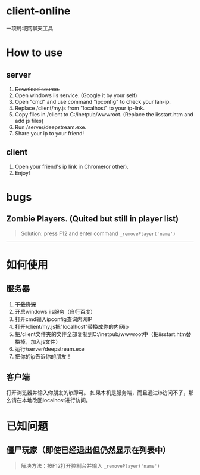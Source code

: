 # client-online
一项局域网聊天工具

# How to use

## server
1. ~~Download source.~~
2. Open windows iis service. (Google it by your self)
6. Open "cmd" and use command "ipconfig" to check your lan-ip.
8. Replace /client/my.js from "localhost" to your ip-link.
3. Copy files in /client to C:/inetpub/wwwroot. (Replace the iisstart.htm and add js files)
4. Run /server/deepstream.exe.
7. Share your ip to your friend!

## client
1. Open your friend's ip link in Chrome(or other).
2. Enjoy!

# bugs

## Zombie Players. (Quited but still in player list)
> Solution: press F12 and enter command `_removePlayer('name')`

------------------

# 如何使用

## 服务器
1. ~~下载资源~~
2. 开启windows iis服务（自行百度）
3. 打开cmd输入ipconfig查询内网IP
4. 打开/client/my.js把"localhost"替换成你的内网ip
5. 把/client文件夹的文件全部复制到C:/inetpub/wwwroot中（把iisstart.htm替换掉，加入js文件）
6. 运行/server/deepstream.exe
7. 把你的ip告诉你的朋友！

## 客户端
打开浏览器并输入你朋友的ip即可。
如果本机是服务端，而且通过ip访问不了，那么请在本地改回localhost进行访问。

# 已知问题

## 僵尸玩家（即使已经退出但仍然显示在列表中）
> 解决方法：按F12打开控制台并输入 `_removePlayer('name')`